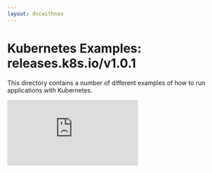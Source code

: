 ```yaml
---
layout: docwithnav
---
```

<!-- BEGIN MUNGE: UNVERSIONED_WARNING -->


<!-- END MUNGE: UNVERSIONED_WARNING -->

# Kubernetes Examples: releases.k8s.io/v1.0.1

This directory contains a number of different examples of how to run
applications with Kubernetes.


<!-- BEGIN MUNGE: GENERATED_ANALYTICS -->
[![Analytics](https://kubernetes-site.appspot.com/UA-36037335-10/GitHub/examples/README.md?pixel)]()
<!-- END MUNGE: GENERATED_ANALYTICS -->

